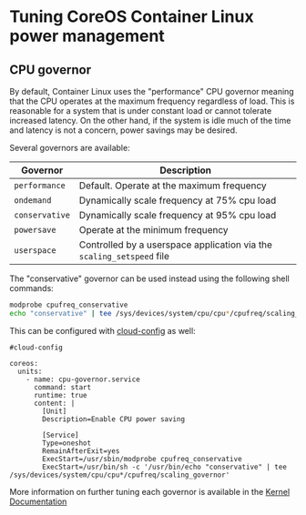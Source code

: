 # Tuning CoreOS Container Linux power management

## CPU governor

By default, Container Linux uses the "performance" CPU governor meaning that the CPU operates at the maximum frequency regardless of load. This is reasonable for a system that is under constant load or cannot tolerate increased latency. On the other hand, if the system is idle much of the time and latency is not a concern, power savings may be desired.

Several governors are available:

| Governor       | Description                                                           |
|----------------|-----------------------------------------------------------------------|
| `performance`  | Default. Operate at the maximum frequency                             |
| `ondemand`     | Dynamically scale frequency at 75% cpu load                           |
| `conservative` | Dynamically scale frequency at 95% cpu load                           |
| `powersave`    | Operate at the minimum frequency                                      |
| `userspace`    | Controlled by a userspace application via the `scaling_setspeed` file |

The "conservative" governor can be used instead using the following shell commands:

```sh
modprobe cpufreq_conservative
echo "conservative" | tee /sys/devices/system/cpu/cpu*/cpufreq/scaling_governor > /dev/null
```

This can be configured with [cloud-config](https://github.com/coreos/coreos-cloudinit/blob/master/Documentation/cloud-config.md/#coreos) as well:

```cloud-config
#cloud-config

coreos:
  units:
    - name: cpu-governor.service
      command: start
      runtime: true
      content: |
        [Unit]
        Description=Enable CPU power saving

        [Service]
        Type=oneshot
        RemainAfterExit=yes
        ExecStart=/usr/sbin/modprobe cpufreq_conservative
        ExecStart=/usr/bin/sh -c '/usr/bin/echo "conservative" | tee /sys/devices/system/cpu/cpu*/cpufreq/scaling_governor'
```

More information on further tuning each governor is available in the [Kernel Documentation](https://www.kernel.org/doc/Documentation/cpu-freq/governors.txt)
